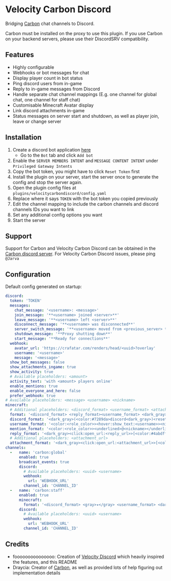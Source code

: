 # Velocity Carbon Discord
Bridging [Carbon](https://modrinth.com/plugin/carbon) chat channels to Discord.

Carbon must be installed on the proxy to use this plugin. If you use Carbon on your backend servers, please use their DiscordSRV compatibility.

## Features
- Highly configurable
- Webhooks or bot messages for chat
- Display player count in bot status
- Ping discord users from in-game
- Reply to in-game messages from Discord
- Handle separate chat channel mappings (E.g. one channel for global chat, one channel for staff chat)
- Customisable Minecraft Avatar display
- Link discord attachments in-game
- Status messages on server start and shutdown, as well as player join, leave or change server

## Installation
1. Create a discord bot application [here](https://discordapp.com/developers/applications/)
    - Go to the `Bot` tab and click `Add bot`
2. Enable the `SERVER MEMBERS INTENT` and `MESSAGE CONTENT INTENT` under `Privileged Gateway Intents`
3. Copy the bot token, you might have to click `Reset Token` first
4. Install the plugin on your server, start the server once to generate the config and stop the server again.
5. Open the plugin config files at `plugins/velocitycarbondiscord/config.yaml`
6. Replace where it says `TOKEN` with the bot token you copied previously
7. Edit the channel mapping to include the carbon channels and discord channels IDs you want to link
8. Set any additional config options you want
9. Start the server

## Support

Support for Carbon and Velocity Carbon Discord can be obtained in the [Carbon discord server](https://discord.gg/S8s75Yf). For Velocity Carbon Discord issues, please ping `@Jarva`

## Configuration
Default config generated on startup:
```yaml
discord:
  token: 'TOKEN'
  messages:
    chat_message: '<username>: <message>'
    join_message: '**<username> joined <server>**'
    leave_message: '**<username> left <server>**'
    disconnect_message: '**<username> was disconnected**'
    server_switch_message: '**<username> moved from <previous_server> to <server>**'
    shutdown_message: '**Proxy shutting down**'
    start_message: '**Ready for connections**'
  webhook:
    avatar_url: 'https://crafatar.com/renders/head/<uuid>?overlay'
    username: '<username>'
    message: '<message>'
  show_bot_messages: false
  show_attachments_ingame: true
  show_activity: true
  # Available placeholders: <amount>
  activity_text: 'with <amount> players online'
  enable_mentions: true
  enable_everyone_and_here: false
  prefer_webhook: true
# Available placeholders: <message> <username> <nickname>
minecraft:
  # Additional placeholders: <discord_format> <username_format> <attachments>
  format: '<discord_format> <reply_format><username_format> <dark_gray>» <reset><message><attachments>'
  discord_format: '<dark_gray>(<color:#7289da>discord<dark_gray>)<reset>'
  username_format: '<color:<role_color>><hover:show_text:<username>><nickname></hover><reset>'
  mention_format: '<color:<role_color>><underlined>@<nickname></underlined></color>'
  reply_format: '<dark_gray><click:open_url:<reply_url>>[<color:#4abdff>←<color:<reply_role_color>><hover:show_text:<reply_username>><reply_nickname></hover><dark_gray>]</click><reset> '
  # Additional placeholders: <attachment_url>
  attachment_format: '<dark_gray><click:open_url:<attachment_url>>[<color:#4abdff>Attachment<dark_gray>]</click><reset>'
channels:
  -   name: 'carbon:global'
      enabled: true
      broadcast_events: true
      discord:
        # Available placeholders: <uuid> <username>
        webhook:
          url: 'WEBHOOK_URL'
        channel_id: 'CHANNEL_ID'
  -   name: 'carbon:staff'
      enabled: true
      minecraft:
        format: '<discord_format> <gray>✦</gray> <username_format> <dark_gray>» <aqua><message><attachments>'
      discord:
        # Available placeholders: <uuid> <username>
        webhook:
          url: 'WEBHOOK_URL'
        channel_id: 'CHANNEL_ID'
```

## Credits
- fooooooooooooooo: Creation of [Velocity Discord](https://modrinth.com/plugin/velocitydiscord/) which heavily inspired the features, and this README
- Draycia: Creator of [Carbon](https://modrinth.com/plugin/carbon), as well as provided lots of help figuring out implementation details

